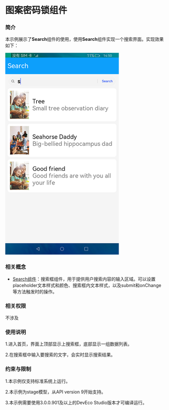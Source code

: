 # 图案密码锁组件

### 简介

本示例展示了**Search**组件的使用，使用**Search**组件实现一个搜索界面。实现效果如下：

<img src="screenshots/devices/search.png" />

### 相关概念

- [Search组件](https://gitee.com/openharmony/docs/blob/master/zh-cn/application-dev/reference/arkui-ts/ts-basic-components-search.md)：搜索框组件，用于提供用户搜索内容的输入区域。可以设置placeholder文本样式和颜色、搜索框内文本样式，以及submit和onChange等方法触发时的操作。

### 相关权限

不涉及

### 使用说明

1.进入首页，界面上顶部显示上搜索框，底部显示一组数据列表。

2.在搜索框中输入要搜索的文字，会实时显示搜索结果。

### 约束与限制

1.本示例仅支持标准系统上运行。

2.本示例为stage模型，从API version 9开始支持。

3.本示例需要使用3.0.0.901及以上的DevEco Studio版本才可编译运行。